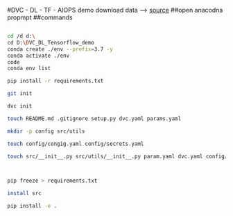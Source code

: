 #DVC - DL - TF - AIOPS demo
download data --> [source](https://drive.google.com/drive/folders/1BL-HD_nr_38JgfHKTlofxodBlKGeA_as?usp=sharing)
##open anacodna propmpt
##commands
``` bash

cd /d d:\
cd D:\DVC_DL_Tensorflow_demo
conda create ./env --prefix=3.7 -y
conda activate ./env
code
conda env list

pip install -r requirements.txt

git init

dvc init

touch README.md .gitignore setup.py dvc.yaml params.yaml

mkdir -p config src/utils 

touch config/congig.yaml config/secrets.yaml

touch src/__init__.py src/utils/__init__.py param.yaml dvc.yaml config/config.yaml src/stage_01_load_save.py src/utils/all_utils.py setup.py .gitignore



pip freeze > requirements.txt

install src

pip install -e .


```

